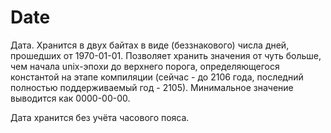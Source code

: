 <a name="data_type-date"></a>

# Date

Дата. Хранится в двух байтах в виде (беззнакового) числа дней, прошедших от 1970-01-01. Позволяет хранить значения от чуть больше, чем начала unix-эпохи до верхнего порога, определяющегося константой на этапе компиляции (сейчас - до 2106 года, последний полностью поддерживаемый год - 2105).
Минимальное значение выводится как 0000-00-00.

Дата хранится без учёта часового пояса.
